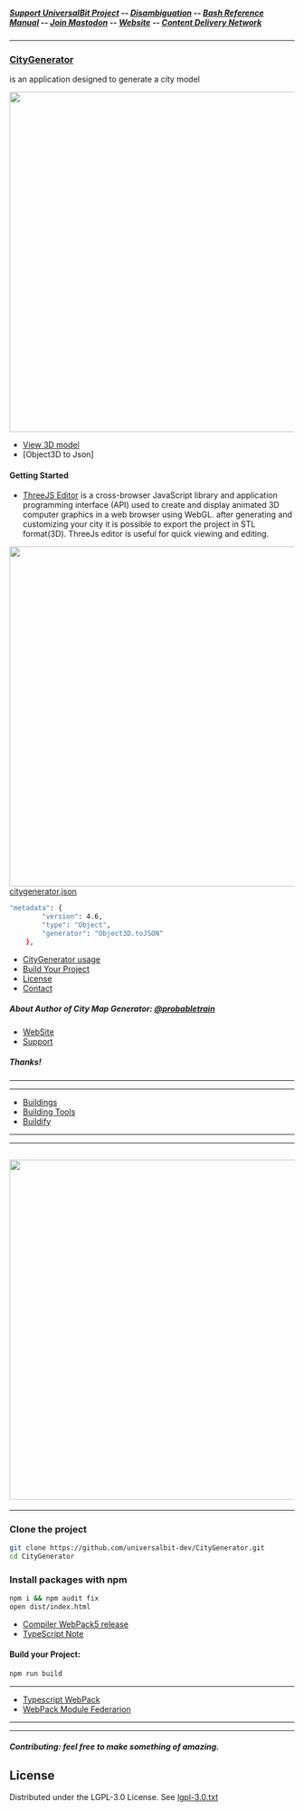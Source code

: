 ##### [Support UniversalBit Project](https://github.com/universalbit-dev/universalbit-dev/tree/main/support) -- [Disambiguation](https://en.wikipedia.org/wiki/Wikipedia:Disambiguation) -- [Bash Reference Manual](https://www.gnu.org/software/bash/manual/html_node/index.html) -- [Join Mastodon](https://mastodon.social/invite/wTHp2hSD) -- [Website](https://www.universalbit.it/) -- [Content Delivery Network](https://universalbitcdn.it/)

---
### [CityGenerator](https://github.com/universalbit-dev/CityGenerator/blob/master/assets/images/gif/citygenerator.gif)
is an application designed to generate a city model
[](https://github.com/universalbit-dev/CityGenerator/blob/master/assets/images/gif/citygenerator.gif)

<img src="https://github.com/universalbit-dev/CityGenerator/blob/master/assets/images/gif/city_generator_threejs_editor.gif" width="600"></img>

* [View 3D model](https://github.com/universalbit-dev/CityGenerator/blob/master/stl/nofullstack_model.stl)
* [Object3D to Json]
#### Getting Started
* [ThreeJS Editor](https://threejs.org/editor/)
is a cross-browser JavaScript library and application programming interface (API) used to create and display animated 3D computer graphics in a web browser using WebGL.
after generating and customizing your city it is possible to export the project in STL format(3D). ThreeJs editor is useful for quick viewing and editing.

<img src="https://github.com/universalbit-dev/CityGenerator/blob/master/assets/images/gif/object3d_tojson.gif" width="600"></img>
[citygenerator.json](https://raw.githubusercontent.com/universalbit-dev/CityGenerator/master/json/citygenerator.json)

```bash
"metadata": {
		"version": 4.6,
		"type": "Object",
		"generator": "Object3D.toJSON"
	},
```
* [CityGenerator usage](https://github.com/universalbit-dev/CityGenerator/blob/master/docs/usageguide.md)
* [Build Your Project](##Development)
* [License](https://www.gnu.org/licenses/lgpl-3.0.txt)
* [Contact](#contact)

##### About Author of City Map Generator: [@probabletrain](https://github.com/ProbableTrain/MapGenerator)
* [WebSite](https://maps.probabletrain.com/#/)
* [Support](https://ko-fi.com/probabletrain)
  
##### Thanks!
---
---
* [Buildings](https://github.com/universalbit-dev/CityGenerator/tree/master/public/3d/buildings)
* [Building Tools](https://ranjian0.github.io/building_tools/) 
* [Buildify](https://github.com/universalbit-dev/CityGenerator/blob/master/public/3d/buildify/Buildify_1.0.pdf)
---
---

<img src="https://github.com/universalbit-dev/CityGenerator/blob/master/assets/images/gif/citygenerator.gif" width="600"></img>
---
---
### Clone the project
```bash
git clone https://github.com/universalbit-dev/CityGenerator.git
cd CityGenerator
```
### Install packages with npm 
```bash
npm i && npm audit fix
open dist/index.html
```
* [Compiler WebPack5 release](https://webpack.js.org/blog/2020-10-10-webpack-5-release/)
* [TypeScript Note](https://webpack.js.org/guides/typescript/)

#### Build your Project:
```bash
npm run build
```
---
* [Typescript WebPack](https://webpack.js.org/guides/typescript/)
* [WebPack Module Federarion](https://webpack.js.org/concepts/module-federation/)
---
---
##### Contributing: feel free to make something of amazing.
  
## License
Distributed under the LGPL-3.0 License. See [lgpl-3.0.txt](https://www.gnu.org/licenses/lgpl-3.0.txt)

